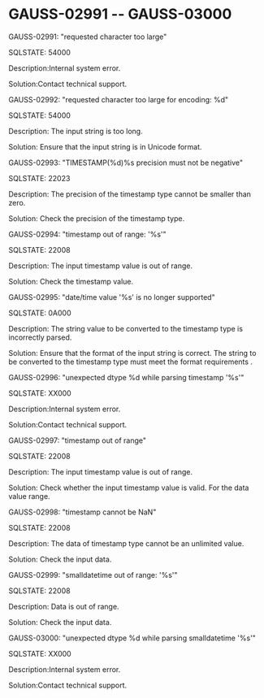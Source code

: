# GAUSS-02991 -- GAUSS-03000<a name="EN-US_TOPIC_0302073391"></a>

GAUSS-02991: "requested character too large"

SQLSTATE: 54000

Description:Internal system error.

Solution:Contact technical support.

GAUSS-02992: "requested character too large for encoding: %d"

SQLSTATE: 54000

Description: The input string is too long.

Solution: Ensure that the input string is in Unicode format.

GAUSS-02993: "TIMESTAMP\(%d\)%s precision must not be negative"

SQLSTATE: 22023

Description: The precision of the timestamp type cannot be smaller than zero.

Solution: Check the precision of the timestamp type.

GAUSS-02994: "timestamp out of range: '%s'"

SQLSTATE: 22008

Description: The input timestamp value is out of range.

Solution: Check the timestamp value.

GAUSS-02995: "date/time value '%s' is no longer supported"

SQLSTATE: 0A000

Description: The string value to be converted to the timestamp type is incorrectly parsed.

Solution: Ensure that the format of the input string is correct. The string to be converted to the timestamp type must meet the format requirements .

GAUSS-02996: "unexpected dtype %d while parsing timestamp '%s'"

SQLSTATE: XX000

Description:Internal system error.

Solution:Contact technical support.

GAUSS-02997: "timestamp out of range"

SQLSTATE: 22008

Description: The input timestamp value is out of range.

Solution: Check whether the input timestamp value is valid. For the data value range.

GAUSS-02998: "timestamp cannot be NaN"

SQLSTATE: 22008

Description: The data of timestamp type cannot be an unlimited value.

Solution: Check the input data.

GAUSS-02999: "smalldatetime out of range: '%s'"

SQLSTATE: 22008

Description: Data is out of range.

Solution: Check the input data.

GAUSS-03000: "unexpected dtype %d while parsing smalldatetime '%s'"

SQLSTATE: XX000

Description:Internal system error.

Solution:Contact technical support.

